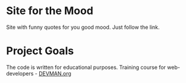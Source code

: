 # Site for the Mood

Site with funny quotes for you good mood. Just follow the link.

# Project Goals

The code is written for educational purposes. Training course for web-developers - [DEVMAN.org](https://devman.org)
